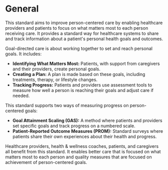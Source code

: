 # General

This standard aims to improve person-centered care by enabling healthcare providers and patients to focus on what matters most to each person receiving care. It provides a standard way for healthcare systems to share and track information about a patient's personal health goals and outcomes.

Goal-directed care is about working together to set and reach personal goals. It includes:
- **Identifying What Matters Most:** Patients, with support from caregivers and their providers, create personal goals.
- **Creating a Plan:** A plan is made based on these goals, including treatments, therapy, or lifestyle changes.
- **Tracking Progress:** Patients and providers use assessment tools to measure how well a person is reaching their goals and adjust care if needed.

This standard supports two ways of measuring progress on person-centered goals:
- **Goal Attainment Scaling (GAS):** A method where patients and providers set specific goals and track progress on a numbered scale.
- **Patient-Reported Outcome Measures (PROM):** Standard surveys where patients share their own experiences about their health and progress.

Healthcare providers, health & wellness coaches, patients, and caregivers all benefit from this standard. It enables better care that is focused on what matters most to each person and quality measures that are focused on achievement of person-centered goals.
